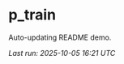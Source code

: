 # p_train

Auto-updating README demo.

<!--START_SECTION:status-->
_Last run: 2025-10-05 16:21 UTC_
<!--END_SECTION:status-->





























































































































































































































































































































































































































































































































































































































































































































































































































































































































































































































































































